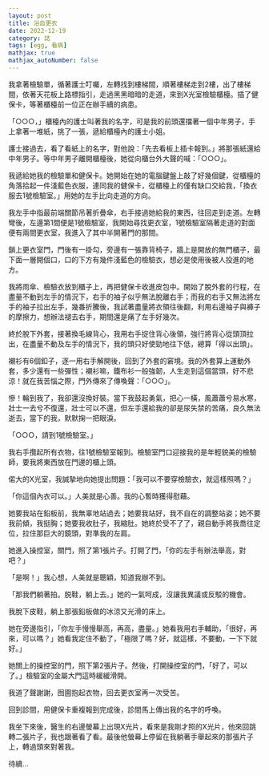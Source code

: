 ```yaml
---
layout: post
title: 浴血更衣
date: 2022-12-19
category: 誌
tags: [egg, 看病]
mathjax: true
mathjax_autoNumber: false
---
```


我拿著檢驗單，循著護士叮囑，左轉找到樓梯間，順著樓梯走到2樓，出了樓梯間，依著天花板上路標指引，走過黑黑暗暗的走道，來到X光室檢驗櫃檯。插了健保卡，等著櫃檯前一位正在辦手續的病患。

<!--more-->

「○○○，」櫃檯內的護士叫著我的名字，可是我的前頭還擋著一個中年男子，手上拿著一堆紙，挑了一張，遞給櫃檯內的護士小姐。

護士接過去，看了看紙上的名字，對他說：「先去看板上插卡報到。」將那張紙還給中年男子。等中年男子離開櫃檯後，她從向櫃台外大聲的喊：「○○○」。

我遞給她我的檢驗單和健保卡。她開始在她的電腦鍵盤上敲了好幾個鍵，從櫃檯的角落拾起一件淺藍色衣服，連同我的健保卡，從櫃檯上的僅有缺口交給我，「換衣服去1號檢驗室。」用她的左手比向走道的方向。

我左手中指最前端關節吊著折疊傘，右手接過她給我的東西，往回走到走道。左轉彎後，左邊第1間便是1號檢驗室，我開始尋找更衣室，1號檢驗室隔著走道的對面便有兩間更衣室，我進入了其中半開著門的那間。

鎖上更衣室門，門後有一掛勾，旁邊有一張靠背椅子，牆上是開放的無門櫃子，最下面一層開個口，口的下方有幾件淺藍色的檢驗衣，想必是使用後被人投進的地方。

我將雨傘、檢驗衣放到櫃子上，再把健保卡收進皮包中。開始了脫外套的行程，在盡量不動到左手的情況下，右手的袖子似乎無法脫離右手；而我的右手又無法將左手的袖子拉出左手，幾番折騰後，我試著盡量將衣領往後翻，利用右邊袖子與褲子的摩擦力，想辦法褪去右手，期間還是痛了左手好幾次。

終於脫下外套，接著換毛線背心，我用右手捉住背心後領，強行將背心從頭頂拉出，在盡量不動及左手的情況下，我的頭只好使勁地往下低，總算「得以出頭」。

襯衫有6個釦子，逐一用右手解開後，回到了外套的窘境。我的外套算上運動外套，多少還有一些彈性；襯衫嘛，鐵布衫一般強韌，人生走到這個當頭，好不悲涼！就在我苦惱之際，門外傳來了傳喚聲：「○○○」。

慘！輪到我了，我卻還沒換好裝。當下我鼓起勇氣，把心一橫，風蕭蕭兮易水寒，壯士一去兮不復還，壯士可以不還，但左手還給我的卻是尿失禁的苦痛，良久無法逝去，當下的我，默默掬一把眼淚。

「○○○，請到1號檢驗室。」

我右手攬起所有衣物，往1號檢驗室報到。檢驗室門口迎接我的是年輕貌美的檢驗師，要我將東西放在門邊的櫃上頭。

偌大的X光室，我誠摯地向她提出問題：「我可以不要穿檢驗衣，就這樣照嗎？」

「你這個內衣可以。」人美就是心善。我的心暫時獲得慰藉。

她要我站在鉛板前，我無辜地站過去；她要我站好，我不自在的調整站姿；她不要我前傾，我挺胸；她要我收肚子，我縮肚。她終於受不了了，親自動手將我喬往定位，拉住那巨大的鏡頭，對準我的左肩。

她進入操控室，關門，照了第1張片子。打開了門，「你的左手有辦法舉高，對吧？」

「是啊！」我心想，人美就是聰穎，知道我辦不到。

「那我們躺著拍。脱鞋，躺上去。」她的一氣呵成，沒讓我異議或反駁的機會。

我脫下皮鞋，躺上那張鉛板做的冰涼又光滑的床上。

她在旁邊指引，「你左手慢慢舉高，再高，盡量。」她看我用右手輔助，「很好，再來，可以嗎？」她看我定住不動了，「極限了嗎？好，就這樣，不要動，一下下就好。」

她關上的操控室的門，照下第2張片子。然後，打開操控室的門，「好了，可以了。」檢驗室的金屬大門這時緩緩滑開。

我道了聲謝謝，囫圇抱起衣物，回去更衣室再一次受苦。

回到診間，用健保卡重複報到完成後，診間馬上傳出我的名字的呼喚。

我坐下來後，醫生的右邊螢幕上出現X光片，看來是我剛才照的X光片，他來回跳轉二張片子，我也跟著看了看。最後他螢幕上停留在我躺著手舉起來的那張片子上，轉過頭來對著我。

待續...
